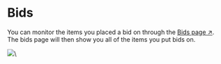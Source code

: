 # Bids

You can monitor the items you placed a bid on through the [Bids page ↗](https://play.myneighboralice.com/bids/). The bids page will then show you all of the items you put bids on.

![](https://docs.myneighboralice.com/\~gitbook/image?url=https:%2F%2Fmiro.medium.com%2Fv2%2Fresize:fit:1400%2F0\*Yf1-jmkQSsl1elD6\&width=768\&dpr=4\&quality=100\&sign=84837f52a81f2834b24abf15a3ef4c752471c624a9eaf46e03844164d65c71e8)\
